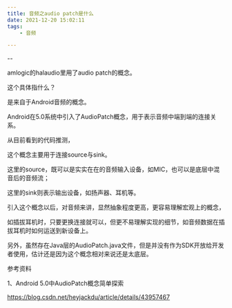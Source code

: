 ```yaml
---
title: 音频之audio patch是什么
date: 2021-12-20 15:02:11
tags:
	- 音频

---
```


--

amlogic的halaudio里用了audio patch的概念。

这个具体指什么？

是来自于Android音频的概念。

Android在5.0系统中引入了AudioPatch概念，用于表示音频中端到端的连接关系。

从目前看到的代码推测，

这个概念主要用于连接source与sink。

这里的source，既可以是实实在在的音频输入设备，如MIC，也可以是底层中混音后的音频流；

这里的sink则表示输出设备，如扬声器、耳机等。



引入这个概念以后，对音频来讲，显然抽象程度更高，更容易理解宏观上的概念，

如插拔耳机时，只要更换连接就可以，但更不易理解实现的细节，如音频数据在插拔耳机时如何运送到新设备上。

另外，虽然存在Java层的AudioPatch.java文件，但是并没有作为SDK开放给开发者使用，估计还是因为这个概念相对来说还是太底层。

参考资料

1、Android 5.0中AudioPatch概念简单探索

https://blog.csdn.net/heyjackdu/article/details/43957467

